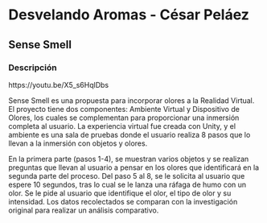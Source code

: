<h1>Desvelando Aromas - César Peláez</h1>
<h2>Sense Smell</h2>
<h3>Descripción</h3>
<figure class="media">
    <oembed url="https://youtu.be/X5_s6HqlDbs"></oembed>
</figure>
https://youtu.be/X5_s6HqlDbs
<p>Sense Smell es una propuesta para incorporar olores a la Realidad Virtual. El proyecto tiene dos componentes: Ambiente Virtual y Dispositivo de Olores, los cuales se complementan para proporcionar una inmersión completa al usuario. La experiencia virtual fue creada con Unity, y el ambiente es una sala de pruebas donde el usuario realiza 8 pasos que lo llevan a la inmersión con objetos y olores.</p>
<p>En la primera parte (pasos 1-4), se muestran varios objetos y se realizan preguntas que llevan al usuario a pensar en los olores que identificará en la segunda parte del proceso. Del paso 5 al 8, se le solicita al usuario que espere 10 segundos, tras lo cual se le lanza una ráfaga de humo con un olor. Se le pide al usuario que identifique el olor, el tipo de olor y su intensidad. Los datos recolectados se comparan con la investigación original para realizar un análisis comparativo.</p>

